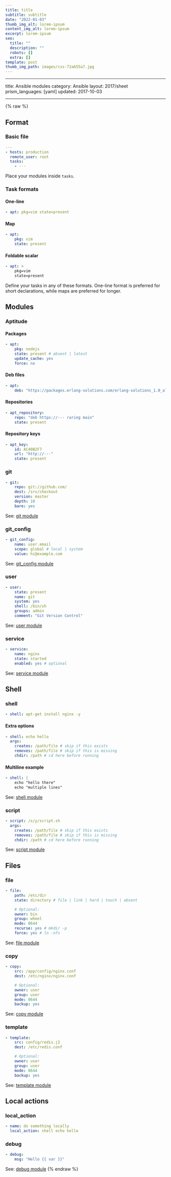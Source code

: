 ```yaml
---
title: title
subtitle: subtitle
date: "2022-01-03"
thumb_img_alt: lorem-ipsum
content_img_alt: lorem-ipsum
excerpt: lorem-ipsum
seo:
  title: ""
  description: ""
  robots: []
  extra: []
template: post
thumb_img_path: images/css-72a655a7.jpg
---
```


---

title: Ansible modules
category: Ansible
layout: 2017/sheet
prism_languages: [yaml]
updated: 2017-10-03

---

{% raw %}

## Format

### Basic file

```yaml
---
- hosts: production
  remote_user: root
  tasks:
    - ···
```

Place your modules inside `tasks`.

### Task formats

#### One-line

```yaml
- apt: pkg=vim state=present
```

#### Map

```yaml
- apt:
    pkg: vim
    state: present
```

#### Foldable scalar

```yaml
- apt: >
    pkg=vim
    state=present
```

Define your tasks in any of these formats. One-line format is preferred for short declarations, while maps are preferred for longer.

## Modules

### Aptitude

#### Packages

```yaml
- apt:
    pkg: nodejs
    state: present # absent | latest
    update_cache: yes
    force: no
```

#### Deb files

```yaml
- apt:
    deb: "https://packages.erlang-solutions.com/erlang-solutions_1.0_all.deb"
```

#### Repositories

```yaml
- apt_repository:
    repo: "deb https://··· raring main"
    state: present
```

#### Repository keys

```yaml
- apt_key:
    id: AC40B2F7
    url: "http://···"
    state: present
```

### git

```yaml
- git:
    repo: git://github.com/
    dest: /srv/checkout
    version: master
    depth: 10
    bare: yes
```

See: [git module](http://devdocs.io/ansible/git_module)

### git_config

```yaml
- git_config:
    name: user.email
    scope: global # local | system
    value: hi@example.com
```

See: [git_config module](http://devdocs.io/ansible/git_config_module)

### user

```yaml
- user:
    state: present
    name: git
    system: yes
    shell: /bin/sh
    groups: admin
    comment: "Git Version Control"
```

See: [user module](http://devdocs.io/ansible/user_module)

### service

```yaml
- service:
    name: nginx
    state: started
    enabled: yes # optional
```

See: [service module](http://devdocs.io/ansible/service_module)

## Shell

### shell

```yaml
- shell: apt-get install nginx -y
```

#### Extra options

```yaml
- shell: echo hello
  args:
    creates: /path/file # skip if this exists
    removes: /path/file # skip if this is missing
    chdir: /path # cd here before running
```

#### Multiline example

```yaml
- shell: |
    echo "hello there"
    echo "multiple lines"
```

See: [shell module](http://devdocs.io/ansible/shell_module)

### script

```yaml
- script: /x/y/script.sh
  args:
    creates: /path/file # skip if this exists
    removes: /path/file # skip if this is missing
    chdir: /path # cd here before running
```

See: [script module](http://devdocs.io/ansible/script_module)

## Files

### file

```yaml
- file:
    path: /etc/dir
    state: directory # file | link | hard | touch | absent

    # Optional:
    owner: bin
    group: wheel
    mode: 0644
    recurse: yes # mkdir -p
    force: yes # ln -nfs
```

See: [file module](http://devdocs.io/ansible/file_module)

### copy

```yaml
- copy:
    src: /app/config/nginx.conf
    dest: /etc/nginx/nginx.conf

    # Optional:
    owner: user
    group: user
    mode: 0644
    backup: yes
```

See: [copy module](http://devdocs.io/ansible/copy_module)

### template

```yaml
- template:
    src: config/redis.j2
    dest: /etc/redis.conf

    # Optional:
    owner: user
    group: user
    mode: 0644
    backup: yes
```

See: [template module](http://devdocs.io/ansible/template_module)

## Local actions

### local_action

```yaml
- name: do something locally
  local_action: shell echo hello
```

### debug

```yaml
- debug:
    msg: "Hello {{ var }}"
```

See: [debug module](http://devdocs.io/ansible/debug_module)
{% endraw %}
